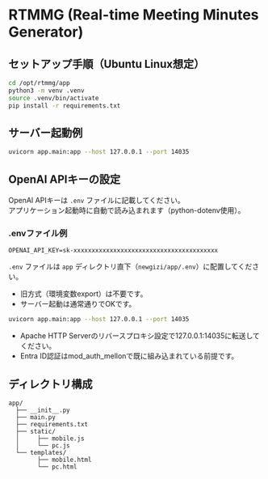 # RTMMG (Real-time Meeting Minutes Generator)

## セットアップ手順（Ubuntu Linux想定）

```bash
cd /opt/rtmmg/app
python3 -m venv .venv
source .venv/bin/activate
pip install -r requirements.txt
```

## サーバー起動例

```bash
uvicorn app.main:app --host 127.0.0.1 --port 14035
```

## OpenAI APIキーの設定

OpenAI APIキーは `.env` ファイルに記載してください。  
アプリケーション起動時に自動で読み込まれます（python-dotenv使用）。

### .envファイル例

```
OPENAI_API_KEY=sk-xxxxxxxxxxxxxxxxxxxxxxxxxxxxxxxxxxxxxxxx
```

`.env` ファイルは `app` ディレクトリ直下（`newgizi/app/.env`）に配置してください。

- 旧方式（環境変数export）は不要です。
- サーバー起動は通常通りでOKです。

```bash
uvicorn app.main:app --host 127.0.0.1 --port 14035
```

- Apache HTTP Serverのリバースプロキシ設定で127.0.0.1:14035に転送してください。
- Entra ID認証はmod_auth_mellonで既に組み込まれている前提です。

## ディレクトリ構成

```
app/
  ├── __init__.py
  ├── main.py
  ├── requirements.txt
  ├── static/
  │     ├── mobile.js
  │     └── pc.js
  └── templates/
        ├── mobile.html
        └── pc.html
